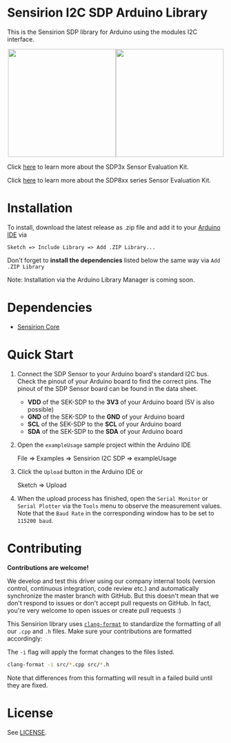 # Sensirion I2C SDP Arduino Library

This is the Sensirion SDP library for Arduino using the
modules I2C interface.

<center><img src="images/sdp8xxx.jpg" width="250px"><img src="images/sdp3x.jpg" width="250px"></center>

Click [here](https://www.sensirion.com/en/flow-sensors/differential-pressure-sensors/test-your-sdp3x-differential-pressure-sensor-with-the-evaluation-kit-ek-p4/) to learn more about the SDP3x Sensor Evaluation Kit.

Click [here](https://www.sensirion.com/en/flow-sensors/differential-pressure-sensors/evaluation-kit-for-sensors-of-the-sdp800-series/) to learn more about the SDP8xx series Sensor Evaluation Kit.


# Installation

To install, download the latest release as .zip file and add it to your
[Arduino IDE](http://www.arduino.cc/en/main/software) via

	Sketch => Include Library => Add .ZIP Library...

Don't forget to **install the dependencies** listed below the same way via `Add
.ZIP Library`

Note: Installation via the Arduino Library Manager is coming soon.

# Dependencies

* [Sensirion Core](https://github.com/Sensirion/arduino-core)


# Quick Start

1. Connect the SDP Sensor to your Arduino board's standard
   I2C bus. Check the pinout of your Arduino board to find the correct pins.
   The pinout of the SDP Sensor board can be found in the
   data sheet.

    * **VDD** of the SEK-SDP to the **3V3** of your Arduino board  (5V is also possible)
    * **GND** of the SEK-SDP to the **GND** of your Arduino board
    * **SCL** of the SEK-SDP to the **SCL** of your Arduino board
    * **SDA** of the SEK-SDP to the **SDA** of your Arduino board

2. Open the `exampleUsage` sample project within the Arduino IDE

   	File => Examples => Sensirion I2C SDP => exampleUsage

3. Click the `Upload` button in the Arduino IDE or

   	Sketch => Upload

4. When the upload process has finished, open the `Serial Monitor` or `Serial
   Plotter` via the `Tools` menu to observe the measurement values. Note that
   the `Baud Rate` in the corresponding window has to be set to `115200 baud`.

# Contributing

**Contributions are welcome!**

We develop and test this driver using our company internal tools (version
control, continuous integration, code review etc.) and automatically
synchronize the master branch with GitHub. But this doesn't mean that we don't
respond to issues or don't accept pull requests on GitHub. In fact, you're very
welcome to open issues or create pull requests :)

This Sensirion library uses
[`clang-format`](https://releases.llvm.org/download.html) to standardize the
formatting of all our `.cpp` and `.h` files. Make sure your contributions are
formatted accordingly:

The `-i` flag will apply the format changes to the files listed.

```bash
clang-format -i src/*.cpp src/*.h
```

Note that differences from this formatting will result in a failed build until
they are fixed.

# License

See [LICENSE](LICENSE).
